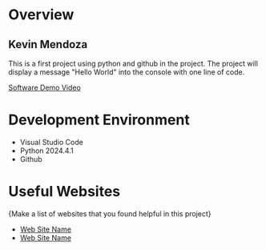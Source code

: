 # Overview

## Kevin Mendoza

This is a first project using python and github in the project. The project will display a message "Hello World" into the console with one line of code.


[Software Demo Video](http://youtube.link.goes.here)

# Development Environment

* Visual Studio Code
* Python 2024.4.1
* Github 

#

# Useful Websites

{Make a list of websites that you found helpful in this project}
* [Web Site Name](http://url.link.goes.here)
* [Web Site Name](http://url.link.goes.here)